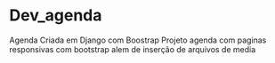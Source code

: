# Dev_agenda
Agenda Criada em Django com Boostrap
Projeto agenda com  paginas responsivas com bootstrap alem de inserção de arquivos de media
